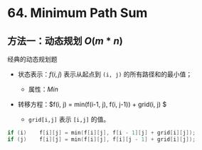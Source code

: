 # 64. Minimum Path Sum

## 方法一：动态规划 $O(m*n)$

经典的动态规划题

- 状态表示：$f(i, j)$ 表示从起点到 `(i, j)` 的所有路径和的最小值；
  - 属性：$Min$

- 转移方程：$f(i, j) = min(f(i-1, j), f(i, j-1)) + grid(i, j) $
  - `grid[i,j]` 表示 `[i,j]` 的值。

```c++
if (i)    f[i][j] = min(f[i][j], f[i - 1][j] + grid[i][j]);
if (j)    f[i][j] = min(f[i][j], f[i][j - 1] + grid[i][j]);
```

